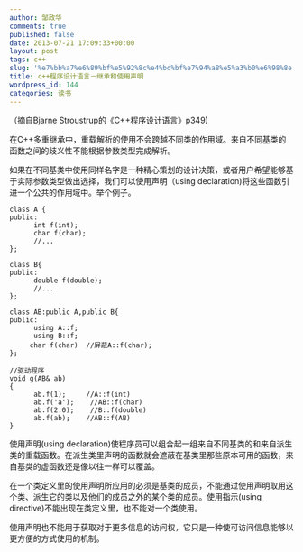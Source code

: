 ```yaml
---
author: 邹政华
comments: true
published: false
date: 2013-07-21 17:09:33+00:00
layout: post
tags: c++
slug: '%e7%bb%a7%e6%89%bf%e5%92%8c%e4%bd%bf%e7%94%a8%e5%a3%b0%e6%98%8e'
title: c++程序设计语言－继承和使用声明
wordpress_id: 144
categories: 读书
---
```


（摘自Bjarne Stroustrup的《C++程序设计语言》p349)

在C++多重继承中，重载解析的使用不会跨越不同类的作用域。来自不同基类的函数之间的歧义性不能根据参数类型完成解析。

如果在不同基类中使用同样名字是一种精心策划的设计决策，或者用户希望能够基于实际参数类型做出选择，我们可以使用声明（using declaration)将这些函数引进一个公共的作用域中。举个例子。

    
    class A {
    public:
          int f(int);
          char f(char);
          //...
    };
    
    class B{
    public:
          double f(double);
          //...
    };
    
    class AB:public A,public B{
    public:
          using A::f;
          using B::f;
         char f(char)  //屏蔽A::f(char);
    };
    
    //驱动程序
    void g(AB& ab)
    {
          ab.f(1);     //A::f(int)
          ab.f('a');    //AB::f(char)
          ab.f(2.0);    //B::f(double)
          ab.f(ab);    //AB::f(AB)
    }


使用声明(using declaration)使程序员可以组合起一组来自不同基类的和来自派生类的重载函数。在派生类里声明的函数就会遮蔽在基类里那些原本可用的函数，来自基类的虚函数还是像以往一样可以覆盖。

在一个类定义里的使用声明所应用的必须是基类的成员，不能通过使用声明取用这个类、派生它的类以及他们的成员之外的某个类的成员。使用指示(using directive)不能出现在类定义里，也不能对一个类使用。

使用声明也不能用于获取对于更多信息的访问权，它只是一种使可访问信息能够以更方便的方式使用的机制。
